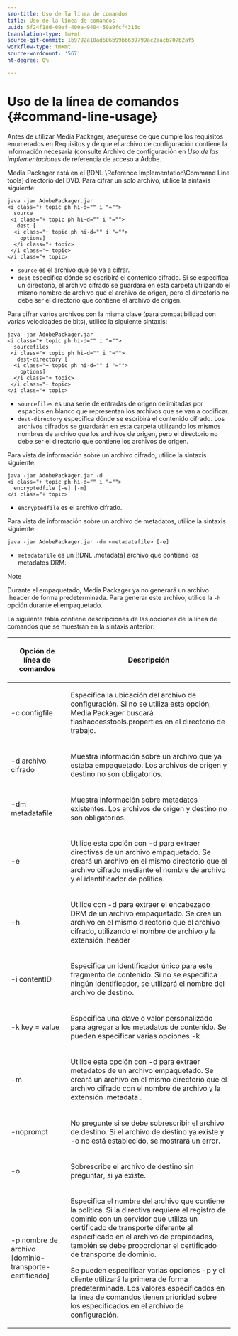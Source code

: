 ```yaml
---
seo-title: Uso de la línea de comandos
title: Uso de la línea de comandos
uuid: 5f24f18d-09ef-400a-9404-50a9fcf4316d
translation-type: tm+mt
source-git-commit: 1b9792a10ad606b99b6639799ac2aacb707b2af5
workflow-type: tm+mt
source-wordcount: '567'
ht-degree: 0%

---
```



# Uso de la línea de comandos {#command-line-usage}

Antes de utilizar Media Packager, asegúrese de que cumple los requisitos enumerados en Requisitos y de que el archivo de configuración contiene la información necesaria (consulte Archivo de configuración en *Uso de las implementaciones* de referencia de acceso a Adobe.

Media Packager está en el [!DNL \Reference Implementation\Command Line tools] directorio del DVD. Para cifrar un solo archivo, utilice la sintaxis siguiente:

```
java -jar AdobePackager.jar  
<i class="+ topic ph hi-d="" i "="">
  source  
 <i class="+ topic ph hi-d="" i "="">
   dest [ 
  <i class="+ topic ph hi-d="" i "="">
    options] 
  </i class="+ topic> 
 </i class="+ topic> 
</i class="+ topic>
```

* `source` es el archivo que se va a cifrar.
* `dest` especifica dónde se escribirá el contenido cifrado. Si se especifica un directorio, el archivo cifrado se guardará en esta carpeta utilizando el mismo nombre de archivo que el archivo de origen, pero el directorio no debe ser el directorio que contiene el archivo de origen.

Para cifrar varios archivos con la misma clave (para compatibilidad con varias velocidades de bits), utilice la siguiente sintaxis:

```
java -jar AdobePackager.jar  
<i class="+ topic ph hi-d="" i "="">
  sourcefiles  
 <i class="+ topic ph hi-d="" i "="">
   dest-directory [ 
  <i class="+ topic ph hi-d="" i "="">
    options] 
  </i class="+ topic> 
 </i class="+ topic> 
</i class="+ topic>
```

* `sourcefiles` es una serie de entradas de origen delimitadas por espacios en blanco que representan los archivos que se van a codificar.
* `dest-directory` especifica dónde se escribirá el contenido cifrado. Los archivos cifrados se guardarán en esta carpeta utilizando los mismos nombres de archivo que los archivos de origen, pero el directorio no debe ser el directorio que contiene los archivos de origen.

Para vista de información sobre un archivo cifrado, utilice la sintaxis siguiente:

```
java -jar AdobePackager.jar -d  
<i class="+ topic ph hi-d="" i "="">
  encryptedfile [-e] [-m] 
</i class="+ topic>
```

* `encryptedfile` es el archivo cifrado.

Para vista de información sobre un archivo de metadatos, utilice la sintaxis siguiente:

```
java -jar AdobePackager.jar -dm <metadatafile> [-e]
```

* `metadatafile` es un [!DNL .metadata] archivo que contiene los metadatos DRM.

>[!NOTE]
>
>Durante el empaquetado, Media Packager ya no generará un archivo .header de forma predeterminada. Para generar este archivo, utilice la `-h` opción durante el empaquetado.

La siguiente tabla contiene descripciones de las opciones de la línea de comandos que se muestran en la sintaxis anterior:

<table frame="all" colsep="1" rowsep="1" class="+ topic/table adobe-d/table " id="table_wgz_spy_n4"> 
 <thead class="- topic/thead "> 
  <tr rowsep="1" class="- topic/row "> 
   <th colname="1" class="- topic/entry entry"> <p class="- topic/p ">Opción de línea de comandos </p> </th> 
   <th colname="2" class="- topic/entry entry"> <p class="- topic/p ">Descripción </p> </th> 
  </tr> 
 </thead>
 <tbody class="- topic/tbody "> 
  <tr rowsep="1" class="- topic/row "> 
   <td colname="1" class="- topic/entry "> <p class="- topic/p ">-c <span class="+ topic/ph pr-d/codeph codeph"> configfile </span> </p> </td> 
   <td colname="2" class="- topic/entry "> <p class="- topic/p ">Especifica la ubicación del archivo de configuración. Si no se utiliza esta opción, Media Packager buscará <span class="filepath"> flashaccesstools.properties </span> en el directorio de trabajo. </p> </td> 
  </tr> 
  <tr rowsep="1" class="- topic/row "> 
   <td colname="1" class="- topic/entry "> <p class="- topic/p ">-d <span class="+ topic/ph pr-d/codeph codeph"> archivo cifrado </span> </p> </td> 
   <td colname="2" class="- topic/entry "> <p class="- topic/p ">Muestra información sobre un archivo que ya estaba empaquetado. Los archivos de origen y destino no son obligatorios. </p> </td> 
  </tr> 
  <tr rowsep="1" class="- topic/row "> 
   <td colname="1" class="- topic/entry "> <p class="- topic/p ">-dm <span class="+ topic/ph pr-d/codeph codeph"> metadatafile </span> </p> </td> 
   <td colname="2" class="- topic/entry "> <p class="- topic/p ">Muestra información sobre metadatos existentes. Los archivos de origen y destino no son obligatorios. </p> </td> 
  </tr> 
  <tr rowsep="1" class="- topic/row "> 
   <td colname="1" class="- topic/entry "> <p class="- topic/p ">-e </p> </td> 
   <td colname="2" class="- topic/entry "> <p class="- topic/p ">Utilice esta opción con <span class="codeph"> -d </span> para extraer directivas de un archivo empaquetado. Se creará un archivo en el mismo directorio que el archivo cifrado mediante el nombre de archivo y el identificador de política. </p> </td> 
  </tr> 
  <tr rowsep="1" class="- topic/row "> 
   <td colname="1" class="- topic/entry "> <p class="- topic/p ">-h </p> </td> 
   <td colname="2" class="- topic/entry "> <p class="- topic/p ">Utilice con <span class="codeph"> -d </span> para extraer el encabezado DRM de un archivo empaquetado. Se crea un archivo en el mismo directorio que el archivo cifrado, utilizando el nombre de archivo y la extensión <span class="filepath"> .header </span> </p> </td> 
  </tr> 
  <tr rowsep="1" class="- topic/row "> 
   <td colname="1" class="- topic/entry "> <p class="- topic/p ">-i <span class="+ topic/ph pr-d/codeph codeph"> contentID </span> </p> </td> 
   <td colname="2" class="- topic/entry "> <p class="- topic/p ">Especifica un identificador único para este fragmento de contenido. Si no se especifica ningún identificador, se utilizará el nombre del archivo de destino. </p> </td> 
  </tr> 
  <tr rowsep="1" class="- topic/row "> 
   <td colname="1" class="- topic/entry "> <p class="- topic/p ">-k <span class="+ topic/ph pr-d/codeph codeph"> key </span>= <span class="+ topic/ph pr-d/codeph codeph"> value </span> </p> </td> 
   <td colname="2" class="- topic/entry "> <p class="- topic/p ">Especifica una clave o valor personalizado para agregar a los metadatos de contenido. Se pueden especificar varias opciones <span class="codeph"> -k </span> . </p> </td> 
  </tr> 
  <tr rowsep="1" class="- topic/row "> 
   <td colname="1" class="- topic/entry "> <p class="- topic/p ">-m </p> </td> 
   <td colname="2" class="- topic/entry "> <p class="- topic/p ">Utilice esta opción con <span class="codeph"> -d </span> para extraer metadatos de un archivo empaquetado. Se creará un archivo en el mismo directorio que el archivo cifrado con el nombre de archivo y la extensión <span class="codeph"> .metadata </span>. </p> </td> 
  </tr> 
  <tr rowsep="1" class="- topic/row "> 
   <td colname="1" class="- topic/entry "> <p class="- topic/p ">-noprompt </p> </td> 
   <td colname="2" class="- topic/entry "> <p class="- topic/p ">No pregunte si se debe sobrescribir el archivo de destino. Si el archivo de destino ya existe y <span class="codeph"> -o </span> no está establecido, se mostrará un error. </p> </td> 
  </tr> 
  <tr rowsep="1" class="- topic/row "> 
   <td colname="1" class="- topic/entry "> <p class="- topic/p ">-o </p> </td> 
   <td colname="2" class="- topic/entry "> <p class="- topic/p ">Sobrescribe el archivo de destino sin preguntar, si ya existe. </p> </td> 
  </tr> 
  <tr rowsep="0" class="- topic/row "> 
   <td colname="1" class="- topic/entry "> <p class="- topic/p ">-p <span class="+ topic/ph pr-d/codeph codeph"> nombre de archivo [dominio-transporte-certificado] </span> </p> </td> 
   <td colname="2" class="- topic/entry "> <p class="- topic/p ">Especifica el nombre del archivo que contiene la política. Si la directiva requiere el registro de dominio con un servidor que utiliza un certificado de transporte diferente al especificado en el archivo de propiedades, también se debe proporcionar el certificado de transporte de dominio. </p> <p class="- topic/p ">Se pueden especificar varias opciones <span class="codeph"> -p </span> y el cliente utilizará la primera de forma predeterminada. Los valores especificados en la línea de comandos tienen prioridad sobre los especificados en el archivo de configuración. </p> </td> 
  </tr> 
 </tbody> 
</table>

